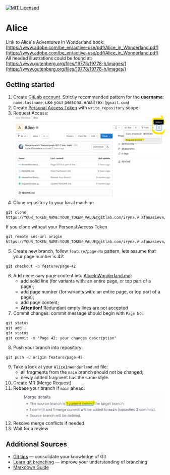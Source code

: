 [![MIT Licensed][icon-mit]][license]

# Alice

Link to Alice's Adventures In Wonderland book: [https://www.adobe.com/be_en/active-use/pdf/Alice_in_Wonderland.pdf](https://www.adobe.com/be_en/active-use/pdf/Alice_in_Wonderland.pdf)  
All needed illustrations could be found at: [https://www.gutenberg.org/files/19778/19778-h/images/](https://www.gutenberg.org/files/19778/19778-h/images/)

## Getting started

1. Create [GitLab account](https://gitlab.com/users/sign_up). Strictly recommended pattern for the __username__: `name.lastname`, use your personal email (ex: `@gmail.com`) 
2. Create [Personal Access Token](https://gitlab.com/-/profile/personal_access_tokens) with `write_repository` scope
3. Request Access:  
![requestAccess](requestAccess.png)
4. Clone repository to your local machine
```
git clone https://YOUR_TOKEN_NAME:YOUR_TOKEN_VALUE@gitlab.com/iryna.v.afanasieva/alice.git
```
If you clone without your Personal Access Token
```
git remote set-url origin https://YOUR_TOKEN_NAME:YOUR_TOKEN_VALUE@gitlab.com/iryna.v.afanasieva/alice.git
```
5. Create new branch, follow `feature/page-No` pattern, lets assume that your page number is 42:
```
git checkout -b feature/page-42
```
6. Add necessary page content into [AliceInWonderland.md](AliceInWonderland.md):
    - add solid line (for variants with: an entire page, or top part of a page);
    - add page number (for variants with: an entire page, or top part of a page);
    - add page content;
    - **Attention!** Redundant empty lines are not accepted
7. Commit changes: commit message should begin with `Page No:`
```
git status
git add .
git status
git commit -m "Page 42: your changes description"
```
8. Push your branch into repository:
```
git push -u origin feature/page-42
```
9. Take a look at your `AliceInWonderland.md` file:
    - all fragments from the `main` branch should not be changed;
    - newly added fragment has the same style.
10. Create MR (Merge Request)
11. Rebase your branch if `main` ahead:
![Rebase Your Branch](rebaseYourBranch.png)
12. Resolve merge conflicts if needed
13. Wait for a review

## Additional Sources

- [Git tips](http://sixrevisions.com/web-development/git-tips/) — consolidate your knowledge of Git
- [Learn git branching](http://learngitbranching.js.org) — improve your understanding of branching
- [Markdown Guide](https://www.markdownguide.org/basic-syntax/)

[icon-mit]: https://img.shields.io/badge/license-MIT-blue.svg
[license]: https://gitlab.com/gitlab-org/gitlab-foss/-/raw/master/LICENSE
